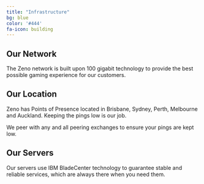 ```yaml
---
title: "Infrastructure"
bg: blue
color: '#444'
fa-icon: building
---
```


<article class="main2 indent-top">
	<div class="indent-left indent-right">
		<div class="box-bg3">
			<div class="indent0">
				<div class="wrapper">
					<h2>Our Network</h2>
					<p class="p0">The Zeno network is built upon 100 gigabit technology to provide the best possible gaming experience for our customers.</p>
				</div>
			</div>
		</div>
	</div>
</article>
<article class="main2 indent-top">
	<div class="indent-left indent-right">
		<div class="box-bg">
			<div class="indent0">
				<div class="wrapper">
					<h2>Our Location</h2>
					<p class="p1">Zeno has Points of Presence located in Brisbane, Sydney, Perth, Melbourne and Auckland. Keeping the pings low is our job.</p>
					<p class="p0">We peer with any and all peering exchanges to ensure your pings are kept low.</p>
				</div>
			</div>
		</div>
	</div>
</article>
<article class="main2 indent-top">
	<div class="indent-left indent-right">
		<div class="box-bg2">
			<div class="indent0">
				<div class="wrapper">
					<h2>Our Servers</h2>
					<p class="p0">Our servers use IBM BladeCenter technology to guarantee stable and reliable services, which are always there when you need them.</p>
				</div>
			</div>
		</div>
	</div>
</article>